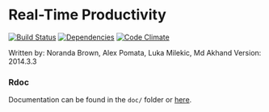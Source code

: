 # Real-Time Productivity

[![Build Status](https://secure.travis-ci.org/236b-RTP/RTP.png)](http://travis-ci.org/236b-RTP/RTP)
[![Dependencies](https://gemnasium.com/236b-RTP/RTP.png)](https://gemnasium.com/236b-RTP/RTP)
[![Code Climate](https://codeclimate.com/github/236b-RTP/RTP.png)](https://codeclimate.com/github/236b-RTP/RTP)

Written by: Noranda Brown, Alex Pomata, Luka Milekic, Md Akhand
Version: 2014.3.3

### Rdoc
Documentation can be found in the `doc/` folder or [here](http://236b-RTP.github.io/RTP).